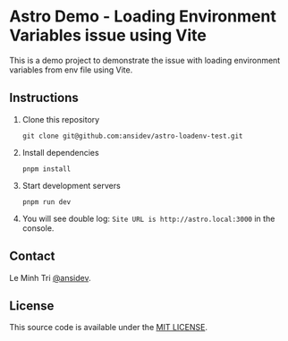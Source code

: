 # Astro Demo - Loading Environment Variables issue using Vite

This is a demo project to demonstrate the issue with loading environment variables from env file using Vite.

## Instructions

1. Clone this repository

   ```
   git clone git@github.com:ansidev/astro-loadenv-test.git
   ```

2. Install dependencies

   ```
   pnpm install
   ```

3. Start development servers

   ```
   pnpm run dev
   ```

4. You will see double log: `Site URL is http://astro.local:3000` in the console.

## Contact

Le Minh Tri [@ansidev](https://ansidev.xyz/about).

## License

This source code is available under the [MIT LICENSE](/LICENSE).
